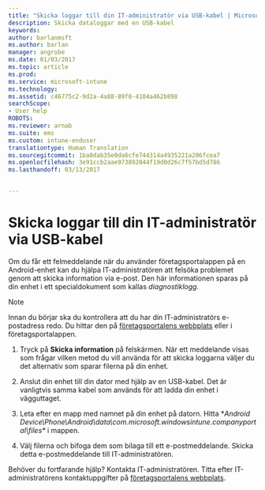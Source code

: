 ```yaml
---
title: "Skicka loggar till din IT-administratör via USB-kabel | Microsoft Docs"
description: Skicka dataloggar med en USB-kabel
keywords: 
author: barlanmsft
ms.author: barlan
manager: angrobe
ms.date: 01/03/2017
ms.topic: article
ms.prod: 
ms.service: microsoft-intune
ms.technology: 
ms.assetid: c46775c2-9d2a-4a88-89f0-4104a462b898
searchScope:
- User help
ROBOTS: 
ms.reviewer: arnab
ms.suite: ems
ms.custom: intune-enduser
translationtype: Human Translation
ms.sourcegitcommit: 1ba0dab35e0da6cfe744314a4935221a206fcea7
ms.openlocfilehash: 3e91ccb2aae973892044f19d0d26c7f57bd5d786
ms.lasthandoff: 03/13/2017


---
```



# <a name="send-logs-to-your-it-admin-using-a-usb-cable"></a>Skicka loggar till din IT-administratör via USB-kabel

Om du får ett felmeddelande när du använder företagsportalappen på en Android-enhet kan du hjälpa IT-administratören att felsöka problemet genom att skicka information via e-post. Den här informationen sparas på din enhet i ett specialdokument som kallas _diagnostiklogg_.

> [!Note]
> Innan du börjar ska du kontrollera att du har din IT-administratörs e-postadress redo. Du hittar den på [företagsportalens webbplats](http://portal.manage.microsoft.com) eller i företagsportalappen.

1.  Tryck på **Skicka information** på felskärmen. När ett meddelande visas som frågar vilken metod du vill använda för att skicka loggarna väljer du det alternativ som sparar filerna på din enhet.

2.  Anslut din enhet till din dator med hjälp av en USB-kabel. Det är vanligtvis samma kabel som används för att ladda din enhet i vägguttaget.

3.  Leta efter en mapp med namnet på din enhet på datorn. Hitta **Android Device\Phone\Android\data\com.microsoft.windowsintune.companyportal\files\** i mappen.

4.  Välj filerna och bifoga dem som bilaga till ett e-postmeddelande. Skicka detta e-postmeddelande till IT-administratören.

Behöver du fortfarande hjälp? Kontakta IT-administratören. Titta efter IT-administratörens kontaktuppgifter på [företagsportalens webbplats](http://portal.manage.microsoft.com).

